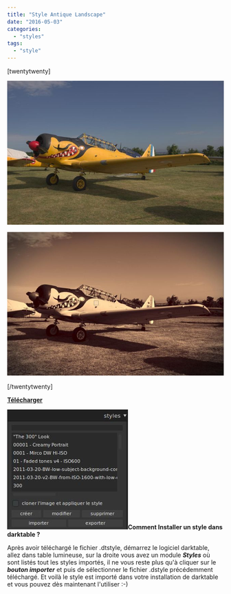 ```yaml
---
title: "Style Antique Landscape"
date: "2016-05-03"
categories: 
  - "styles"
tags: 
  - "style"
---
```


\[twentytwenty\]

![](images/original.jpeg)

![](images/Antique_Landscape.jpeg)

\[/twentytwenty\]

 

**[Télécharger](/download/Styles/Antique_Landscape.dtstyle)**

**![installation-style](images/installation-style.jpeg)Comment Installer un style dans darktable ?**

Après avoir téléchargé le fichier .dtstyle, démarrez le logiciel darktable, allez dans table lumineuse, sur la droite vous avez un module **_Styles_** où sont listés tout les styles importés, il ne vous reste plus qu'à cliquer sur le _**bouton importer**_ et puis de sélectionner le fichier .dstyle précédemment téléchargé. Et voilà le style est importé dans votre installation de darktable et vous pouvez dès maintenant l'utiliser :-)
